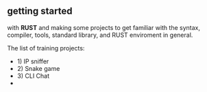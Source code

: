  <p>
 <h2>getting started</h2> with <b>RUST</b> and making some projects
 to get familiar with the syntax, compiler, tools,
 standard library, and RUST enviroment in general.
 <p>

<p>The list of training projects:</p>
 <ul>
    <li>1) IP sniffer</li>
    <li>2) Snake game</li>
    <li>3) CLI Chat</li>
    <li></li>
 </ul>